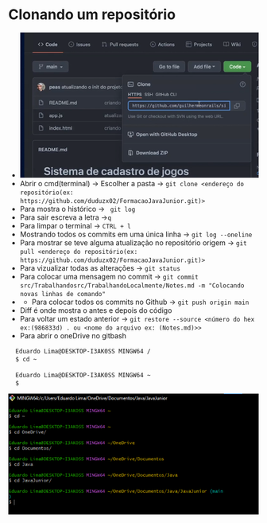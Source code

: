 # Clonando um repositório
- ![img.png](img.png)
- Abrir o cmd(terminal) -> Escolher a pasta -> `git clone <endereço do repositório(ex:  https://github.com/duduzx02/FormacaoJavaJunior.git)>`
- Para mostra o histórico -> `` git log``
- Para sair escreva a letra ->``q``
- Para limpar o terminal -> ``CTRL + l``
- Mostrando todos os commits em uma única linha -> ``git log --oneline``
- Para mostrar se teve alguma atualização no repositório origem -> ``git pull <endereço do repositório(ex:  https://github.com/duduzx02/FormacaoJavaJunior.git)>``
- Para vizualizar todas as alterações -> ``git status``
- Para colocar uma mensagem no commit -> ``git commit src/Trabalhandosrc/TrabalhandoLocalmente/Notes.md -m "Colocando novas linhas de comando"``
- - Para colocar todos os commits no Github -> ``git push origin main``
- Diff é onde mostra o antes e depois do código
- Para voltar um estado anterior -> ``git restore --source <número do hex ex:(986833d) . ou <nome do arquivo ex:
  (Notes.md)>>``
- Para abrir o oneDrive no gitbash
```
  Eduardo Lima@DESKTOP-I3AK0SS MINGW64 /
  $ cd ~

  Eduardo Lima@DESKTOP-I3AK0SS MINGW64 ~
  $
```
![img_1.png](img_1.png)